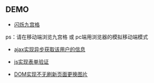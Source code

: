 DEMO
--

- [闪烁九宫格](https://chenjiezi.github.io/Js-Demo/task1/index.html)    

ps：请在移动端浏览九宫格 或 pc端用浏览器的模拟移动端模式  
    
- [ajax实现异步获取该用户的信息](https://chenjiezi.github.io/Js-Demo/task2/index.html)   

- [js实现表单验证](https://chenjiezi.github.io/Js-Demo/task3/index.html)      
- [DOM实现不无刷新页面更换图片](https://chenjiezi.github.io/Js-Demo/task4/index.html)

